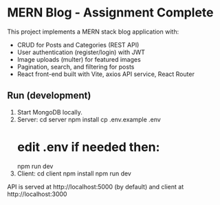 # MERN Blog - Assignment Complete

This project implements a MERN stack blog application with:
- CRUD for Posts and Categories (REST API)
- User authentication (register/login) with JWT
- Image uploads (multer) for featured images
- Pagination, search, and filtering for posts
- React front-end built with Vite, axios API service, React Router

## Run (development)
1. Start MongoDB locally.
2. Server:
   cd server
   npm install
   cp .env.example .env
   # edit .env if needed then:
   npm run dev
3. Client:
   cd client
   npm install
   npm run dev

API is served at http://localhost:5000 (by default) and client at http://localhost:3000
